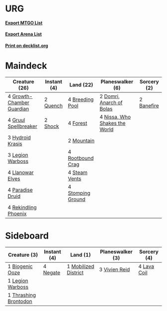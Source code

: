 # URG

#### [Export MTGO List](../collection/URG/URG.txt)
#### [Export Arena List](../collection/URG/URG_arena.txt)
#### [Print on decklist.org](http://decklist.org/?deckmain=2%09Banefire%0A4%09Breeding%20Pool%0A2%09Domri,%20Anarch%20of%20Bolas%0A4%09Forest%0A4%09Growth-Chamber%20Guardian%0A4%09Gruul%20Spellbreaker%0A3%09Hydroid%20Krasis%0A3%09Legion%20Warboss%0A4%09Llanowar%20Elves%0A2%09Mountain%0A4%09Nissa,%20Who%20Shakes%20the%20World%0A4%09Paradise%20Druid%0A2%09Quench%0A4%09Rekindling%20Phoenix%0A4%09Rootbound%20Crag%0A2%09Shock%0A4%09Steam%20Vents%0A4%09Stomping%20Ground&deckside=1%09Biogenic%20Ooze%0A4%09Lava%20Coil%0A1%09Legion%20Warboss%0A1%09Mobilized%20District%0A4%09Negate%0A1%09Thrashing%20Brontodon%0A3%09Vivien%20Reid)
# Maindeck

|                                           Creature (26)                                            |                                    Instant (4)                                    |                                         Land (22)                                          |                                            Planeswalker (6)                                            |                                     Sorcery (2)                                     |
|----------------------------------------------------------------------------------------------------|-----------------------------------------------------------------------------------|--------------------------------------------------------------------------------------------|--------------------------------------------------------------------------------------------------------|-------------------------------------------------------------------------------------|
|4 [Growth-Chamber Guardian](http://gatherer.wizards.com/Pages/Card/Details.aspx?multiverseid=457272)|2 [Quench](http://gatherer.wizards.com/Pages/Card/Details.aspx?multiverseid=457192)|4 [Breeding Pool](http://gatherer.wizards.com/Pages/Card/Details.aspx?multiverseid=97088)   |2 [Domri, Anarch of Bolas](http://gatherer.wizards.com/Pages/Card/Details.aspx?multiverseid=461118)     |2 [Banefire](http://gatherer.wizards.com/Pages/Card/Details.aspx?multiverseid=186613)|
|4 [Gruul Spellbreaker](http://gatherer.wizards.com/Pages/Card/Details.aspx?multiverseid=457323)     |2 [Shock](http://gatherer.wizards.com/Pages/Card/Details.aspx?multiverseid=129732) |4 [Forest](http://gatherer.wizards.com/Pages/Card/Details.aspx?multiverseid=439860)         |4 [Nissa, Who Shakes the World](http://gatherer.wizards.com/Pages/Card/Details.aspx?multiverseid=461096)|                                                                                     |
|3 [Hydroid Krasis](http://gatherer.wizards.com/Pages/Card/Details.aspx?multiverseid=457327)         |                                                                                   |2 [Mountain](http://gatherer.wizards.com/Pages/Card/Details.aspx?multiverseid=439859)       |                                                                                                        |                                                                                     |
|3 [Legion Warboss](http://gatherer.wizards.com/Pages/Card/Details.aspx?multiverseid=452859)         |                                                                                   |4 [Rootbound Crag](http://gatherer.wizards.com/Pages/Card/Details.aspx?multiverseid=420934) |                                                                                                        |                                                                                     |
|4 [Llanowar Elves](http://gatherer.wizards.com/Pages/Card/Details.aspx?multiverseid=129626)         |                                                                                   |4 [Steam Vents](http://gatherer.wizards.com/Pages/Card/Details.aspx?multiverseid=405109)    |                                                                                                        |                                                                                     |
|4 [Paradise Druid](http://gatherer.wizards.com/Pages/Card/Details.aspx?multiverseid=461098)         |                                                                                   |4 [Stomping Ground](http://gatherer.wizards.com/Pages/Card/Details.aspx?multiverseid=405110)|                                                                                                        |                                                                                     |
|4 [Rekindling Phoenix](http://gatherer.wizards.com/Pages/Card/Details.aspx?multiverseid=439768)     |                                                                                   |                                                                                            |                                                                                                        |                                                                                     |


# Sideboard

|                                          Creature (3)                                          |                                    Instant (4)                                    |                                           Land (1)                                            |                                    Planeswalker (3)                                    |                                     Sorcery (4)                                      |
|------------------------------------------------------------------------------------------------|-----------------------------------------------------------------------------------|-----------------------------------------------------------------------------------------------|----------------------------------------------------------------------------------------|--------------------------------------------------------------------------------------|
|1 [Biogenic Ooze](http://gatherer.wizards.com/Pages/Card/Details.aspx?multiverseid=457266)      |4 [Negate](http://gatherer.wizards.com/Pages/Card/Details.aspx?multiverseid=423707)|1 [Mobilized District](http://gatherer.wizards.com/Pages/Card/Details.aspx?multiverseid=461176)|3 [Vivien Reid](http://gatherer.wizards.com/Pages/Card/Details.aspx?multiverseid=447344)|4 [Lava Coil](http://gatherer.wizards.com/Pages/Card/Details.aspx?multiverseid=452858)|
|1 [Legion Warboss](http://gatherer.wizards.com/Pages/Card/Details.aspx?multiverseid=452859)     |                                                                                   |                                                                                               |                                                                                        |                                                                                      |
|1 [Thrashing Brontodon](http://gatherer.wizards.com/Pages/Card/Details.aspx?multiverseid=456570)|                                                                                   |                                                                                               |                                                                                        |                                                                                      |

